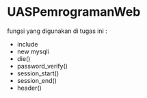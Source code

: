 # UASPemrogramanWeb

fungsi yang digunakan di tugas ini :
- include
- new mysqli
- die()
- password_verify()
- session_start()
- session_end()
- header()
